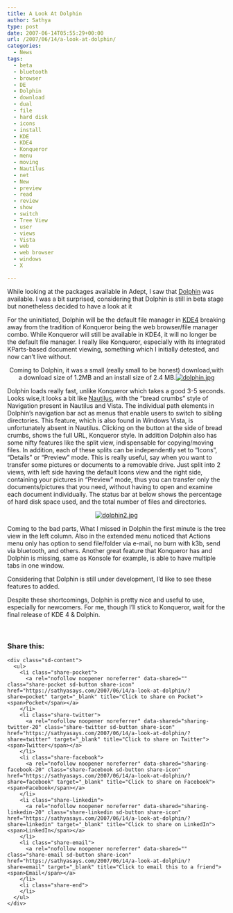 ```yaml
---
title: A Look At Dolphin
author: Sathya
type: post
date: 2007-06-14T05:55:29+00:00
url: /2007/06/14/a-look-at-dolphin/
categories:
  - News
tags:
  - beta
  - bluetooth
  - browser
  - DE
  - Dolphin
  - download
  - dual
  - file
  - hard disk
  - icons
  - install
  - KDE
  - KDE4
  - Konqueror
  - menu
  - moving
  - Nautilus
  - net
  - New
  - preview
  - read
  - review
  - show
  - switch
  - Tree View
  - user
  - views
  - Vista
  - web
  - web browser
  - windows
  - X

---
```

While looking at the packages available in Adept, I saw that [Dolphin][1] was available. I was a bit surprised, considering that Dolphin is still in beta stage but nonetheless decided to have a look at it

For the uninitiated, Dolphin will be the default file manager in [KDE4][2] breaking away from the tradition of Konqueror being the web browser/file manager combo. While Konqueror will still be available in KDE4, it will no longer be the default file manager. I really like Konqueror, especially with its integrated KParts-based document viewing, something which I initially detested, and now can&#8217;t live without.

<p align="center">
  Coming to Dolphin, it was a small (really small to be honest) download,with a download size of 1.2MB and an install size of 2.4 MB.<a href="https://i0.wp.com/sathyasays.wordpress.com/files/2007/06/dolphin.jpg" title="dolphin.jpg"><img src="https://i2.wp.com/sathyasays.wordpress.com/files/2007/06/dolphin.thumbnail.jpg?w=740" alt="dolphin.jpg" data-recalc-dims="1" /></a>
</p>

Dolphin loads really fast, unlike Konqueror which takes a good 3-5 seconds. Looks wise,it looks a bit like [Nautilus][3], with the &#8220;bread crumbs&#8221; style of Navigation present in Nautilus and Vista. The individual path elements in Dolphin&#8217;s navigation bar act as menus that enable users to switch to sibling directories. This feature, which is also found in Windows Vista, is unfortunately absent in Nautilus. Clicking on the button at the side of bread crumbs, shows the full URL, Konqueror style. In addition Dolphin also has some nifty features like the split view, indispensable for copying/moving files. In addition, each of these splits can be independently set to &#8220;Icons&#8221;, &#8220;Details&#8221; or &#8220;Preview&#8221; mode. This is really useful, say when you want to transfer some pictures or documents to a removable drive. Just split into 2 views, with left side having the default Icons view and the right side, containing your pictures in &#8220;Preview&#8221; mode, thus you can transfer only the documents/pictures that you need, without having to open and examine each document individually. The status bar at below shows the percentage of hard disk space used, and the total number of files and directories.

<p align="center">
  <a href="https://i2.wp.com/sathyasays.wordpress.com/files/2007/06/dolphin2.jpg" title="dolphin2.jpg"><img src="https://i0.wp.com/sathyasays.wordpress.com/files/2007/06/dolphin2.thumbnail.jpg?w=740" alt="dolphin2.jpg" data-recalc-dims="1" /></a>
</p>

<p align="left">
  Coming to the bad parts, What I missed in Dolphin the first minute is the tree view in the left column. Also in the extended menu noticed that Actions menu only has option to send file/folder via e-mail, no burn with k3b, send via bluetooth, and others. Another great feature that Konqueror has and Dolphin is missing, same as Konsole for example, is able to have multiple tabs in one window.
</p>

<p align="left">
  Considering that Dolphin is still under development, I&#8217;d like to see these features to added.
</p>

<p align="left">
  Despite these shortcomings, Dolphin is pretty nice and useful to use, especially for newcomers. For me, though I&#8217;ll stick to Konqueror, wait for the final release of KDE 4 & Dolphin.
</p>

<p align="left">
  &nbsp;
</p>

<div class="sharedaddy sd-sharing-enabled">
  <div class="robots-nocontent sd-block sd-social sd-social-icon-text sd-sharing">
    <h3 class="sd-title">
      Share this:
    </h3>
    
    <div class="sd-content">
      <ul>
        <li class="share-pocket">
          <a rel="nofollow noopener noreferrer" data-shared="" class="share-pocket sd-button share-icon" href="https://sathyasays.com/2007/06/14/a-look-at-dolphin/?share=pocket" target="_blank" title="Click to share on Pocket"><span>Pocket</span></a>
        </li>
        <li class="share-twitter">
          <a rel="nofollow noopener noreferrer" data-shared="sharing-twitter-20" class="share-twitter sd-button share-icon" href="https://sathyasays.com/2007/06/14/a-look-at-dolphin/?share=twitter" target="_blank" title="Click to share on Twitter"><span>Twitter</span></a>
        </li>
        <li class="share-facebook">
          <a rel="nofollow noopener noreferrer" data-shared="sharing-facebook-20" class="share-facebook sd-button share-icon" href="https://sathyasays.com/2007/06/14/a-look-at-dolphin/?share=facebook" target="_blank" title="Click to share on Facebook"><span>Facebook</span></a>
        </li>
        <li class="share-linkedin">
          <a rel="nofollow noopener noreferrer" data-shared="sharing-linkedin-20" class="share-linkedin sd-button share-icon" href="https://sathyasays.com/2007/06/14/a-look-at-dolphin/?share=linkedin" target="_blank" title="Click to share on LinkedIn"><span>LinkedIn</span></a>
        </li>
        <li class="share-email">
          <a rel="nofollow noopener noreferrer" data-shared="" class="share-email sd-button share-icon" href="https://sathyasays.com/2007/06/14/a-look-at-dolphin/?share=email" target="_blank" title="Click to email this to a friend"><span>Email</span></a>
        </li>
        <li class="share-end">
        </li>
      </ul>
    </div>
  </div>
</div>

 [1]: http://enzosworld.gmxhome.de/
 [2]: http://wiki.kde.org/tiki-index.php?page=KDE4
 [3]: http://www.gnome.org/projects/nautilus/